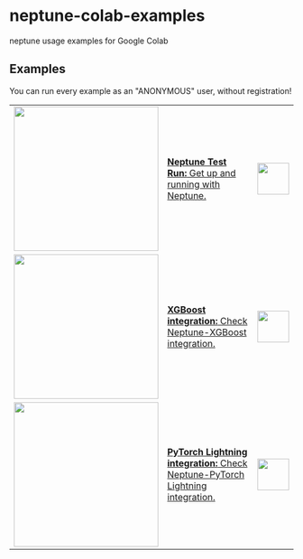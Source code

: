 # neptune-colab-examples
neptune usage examples for Google Colab


## Examples

You can run every example as an "ANONYMOUS" user, without registration!

<table>
    <tr>
        <td>
            <a href="https://colab.research.google.com/github/neptune-ai/neptune-colab-examples/blob/master/neptune_test_run.ipynb">
                <img src="https://neptune.ai/wp-content/uploads/monitor_training.png" width="256">
            </a>
        </td>
        <td>
            <a href="https://colab.research.google.com/github/neptune-ai/neptune-colab-examples/blob/master/neptune_test_run.ipynb">
                <b>Neptune Test Run:</b> Get up and running with Neptune.
            </a>
        </td>
        <td>
            <a href="https://colab.research.google.com/github/neptune-ai/neptune-colab-examples/blob/master/neptune_test_run.ipynb">
                <img src="https://colab.research.google.com/img/colab_favicon_256px.png" height="56">
            </a>
        </td>
    </tr>
    <tr>
        <td>
            <a href="https://colab.research.google.com/github/neptune-ai/neptune-colab-examples/blob/master/xgboost-integration.ipynb">
                <img src="https://neptune.ai/wp-content/uploads/monitor_training.png" width="256">
            </a>
        </td>
      <td>
                       <a href="https://colab.research.google.com/github/neptune-ai/neptune-colab-examples/blob/master/xgboost-integration.ipynb">
            <b>XGBoost integration:</b> Check Neptune-XGBoost integration.
           </a>
      </td>
      <td>
            <a href="https://colab.research.google.com/github/neptune-ai/neptune-colab-examples/blob/master/xgboost-integration.ipynb">
                <img src="https://colab.research.google.com/img/colab_favicon_256px.png" height="56">
            </a>
      </td>
    </tr>
     <tr>
        <td>
            <a href="https://colab.research.google.com/github/neptune-ai/neptune-colab-examples/blob/master/pytorch_lightning-integration.ipynb">
                <img src="https://neptune.ai/wp-content/uploads/lightning_basic.gif" width="256">
            </a>
        </td>
      <td>
                       <a href="https://colab.research.google.com/github/neptune-ai/neptune-colab-examples/blob/master/pytorch_lightning-integration.ipynb">
            <b>PyTorch Lightning integration:</b> Check Neptune-PyTorch Lightning integration.
           </a>
      </td>
      <td>
            <a href="https://colab.research.google.com/github/neptune-ai/neptune-colab-examples/blob/master/pytorch_lightning-integration.ipynb">
                <img src="https://colab.research.google.com/img/colab_favicon_256px.png" height="56">
            </a>
      </td>
    </tr>
</table>
